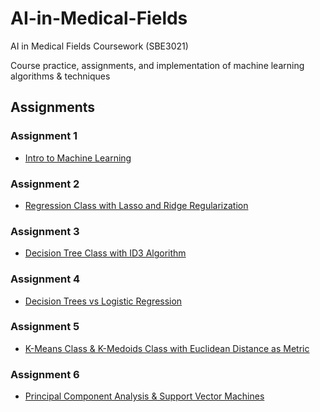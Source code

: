 # AI-in-Medical-Fields
AI in Medical Fields Coursework (SBE3021)

Course practice, assignments, and implementation of machine learning algorithms & techniques

## Assignments
### Assignment 1
-   [Intro to Machine Learning](./Assignment%201/Ibrahim_Mohamed_A1_ML_intro.ipynb)


### Assignment 2
- [Regression Class with Lasso and Ridge Regularization](./Assignment%202/Ibrahim%20Mohamed%20-%20A2_Regression.ipynb)

### Assignment 3
- [Decision Tree Class with ID3 Algorithm](./Assignment%203/Ibrahim%20Mohamed%20-%20A3_Decision%20Tree.ipynb)

### Assignment 4
- [ Decision Trees vs Logistic Regression](./Assignment%204/Ibrahim_Mohamed_A4_DT.ipynb)

### Assignment 5
- [K-Means Class & K-Medoids Class with Euclidean Distance as Metric](./Assignment%205/Ibrahim_Mohamed_A5_K-means.ipynb)

### Assignment 6
- [Principal Component Analysis & Support Vector Machines](./Assignment%206/Ibrahim%20Mohamed%20-%20A6%20PCA%20SVM.ipynb)